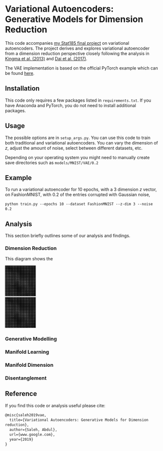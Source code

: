 # Variational Autoencoders: Generative Models for Dimension Reduction
This code accompanies [my Stat185 final project](www.google.com) on variational autoencoders. The project derives and explores variational autoencoder from a dimension reduction perspective closely following the analysis in [Kingma et al. (2013)](https://arxiv.org/abs/1312.6114) and [Dai et al. (2017)](https://arxiv.org/abs/1706.05148).

The VAE implementation is based on the official PyTorch example which can be found [here](https://github.com/pytorch/examples/tree/master/vae).

## Installation
This code only requires a few packages listed in `requirements.txt`. If you have Anaconda and PyTorch, you do not need to install additional packages.

## Usage
The possible options are in `setup_args.py`. You can use this code to train both traditional and variational autoencoders. You can vary the dimension of *z*, adjust the amount of noise, select between different datasets, etc.

Depending on your operating system you might need to manually create save directories such as `models/MNIST/VAE/0.2`

## Example
To run a variational autoencoder for 10 epochs, with a 3 dimension *z* vector, on FashionMNIST, with 0.2 of the entries corrupted with Gaussian noise,

```
python train.py --epochs 10 --dataset FashionMNIST --z-dim 3 --noise 0.2
```

## Analysis
This section briefly outlines some of our analysis and findings.

### Dimension Reduction
This diagram shows the

<p align="center">
<div class="row">
  <div class="column">
    <img src="https://github.com/AbdulSaleh/dimension-reduction-vae/blob/master/images/manifold_30.png" width="20%" height="20%">
  </div>
  <div class="column">
    <img src="https://github.com/AbdulSaleh/dimension-reduction-vae/blob/master/images/manifold_30.png" width="20%" height="20%">
  </div>
</div>
</p>

<!-- https://github.com/AbdulSaleh/dimension-reduction-vae/blob/master/images/manifold_30.png -->
<!--
<p align="center">
<img src="https://github.com/AbdulSaleh/TaoTeChing-NLP/blob/master/plots/dclau_mitchell_freq_comparison.png" width="40%">
</p> -->


### Generative Modelling

### Manifold Learning

### Manifold Dimension

### Disentanglement

<!-- ![Frequency Plot for Mitchell vs DC Lau 1963|20%](https://github.com/AbdulSaleh/TaoTeChing-NLP/blob/master/plots/dclau_mitchell_freq_comparison.png) -->

<!-- <p align="center">
<img src="https://github.com/AbdulSaleh/TaoTeChing-NLP/blob/master/plots/dclau_mitchell_freq_comparison.png" width="40%">
</p> -->

## Reference
If you find this code or analysis useful please cite:
```
@misc{saleh2019vae,
  title={Variational Autoencoders: Generative Models for Dimension reduction},
  author={Saleh, Abdul},
  url={www.google.com},
  year={2019}
}
```
